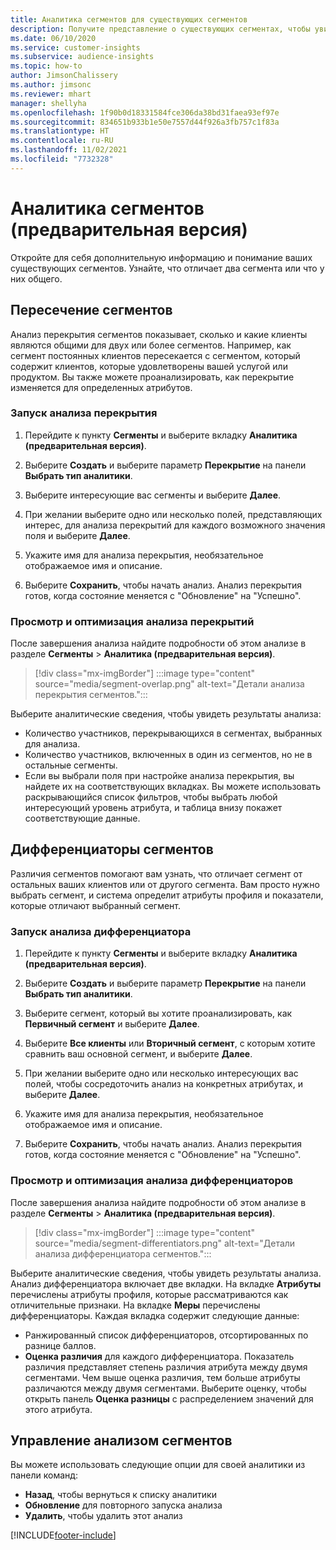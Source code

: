 ```yaml
---
title: Аналитика сегментов для существующих сегментов
description: Получите представление о существующих сегментах, чтобы увидеть различия и сходства.
ms.date: 06/10/2020
ms.service: customer-insights
ms.subservice: audience-insights
ms.topic: how-to
author: JimsonChalissery
ms.author: jimsonc
ms.reviewer: mhart
manager: shellyha
ms.openlocfilehash: 1f90b0d18331584fce306da38bd31faea93ef97e
ms.sourcegitcommit: 834651b933b1e50e7557d44f926a3fb757c1f83a
ms.translationtype: HT
ms.contentlocale: ru-RU
ms.lasthandoff: 11/02/2021
ms.locfileid: "7732328"
---
```

# <a name="segment-insights-preview"></a>Аналитика сегментов (предварительная версия)

Откройте для себя дополнительную информацию и понимание ваших существующих сегментов. Узнайте, что отличает два сегмента или что у них общего.

## <a name="segment-overlap"></a>Пересечение сегментов

Анализ перекрытия сегментов показывает, сколько и какие клиенты являются общими для двух или более сегментов. Например, как сегмент постоянных клиентов пересекается с сегментом, который содержит клиентов, которые удовлетворены вашей услугой или продуктом.
Вы также можете проанализировать, как перекрытие изменяется для определенных атрибутов.

### <a name="run-an-overlap-analysis"></a>Запуск анализа перекрытия

1. Перейдите к пункту **Сегменты** и выберите вкладку **Аналитика (предварительная версия)**.

1. Выберите **Создать** и выберите параметр **Перекрытие** на панели **Выбрать тип аналитики**.

1. Выберите интересующие вас сегменты и выберите **Далее**.

1. При желании выберите одно или несколько полей, представляющих интерес, для анализа перекрытий для каждого возможного значения поля и выберите **Далее**.

1. Укажите имя для анализа перекрытия, необязательное отображаемое имя и описание.

1. Выберите **Сохранить**, чтобы начать анализ. Анализ перекрытия готов, когда состояние меняется с "Обновление" на "Успешно".

### <a name="view-and-optimize-an-overlap-analysis"></a>Просмотр и оптимизация анализа перекрытий

После завершения анализа найдите подробности об этом анализе в разделе **Сегменты** > **Аналитика (предварительная версия)**.

> [!div class="mx-imgBorder"]
> :::image type="content" source="media/segment-overlap.png" alt-text="Детали анализа перекрытия сегментов.":::

Выберите аналитические сведения, чтобы увидеть результаты анализа:

- Количество участников, перекрывающихся в сегментах, выбранных для анализа.
- Количество участников, включенных в один из сегментов, но не в остальные сегменты.
- Если вы выбрали поля при настройке анализа перекрытия, вы найдете их на соответствующих вкладках. Вы можете использовать раскрывающийся список фильтров, чтобы выбрать любой интересующий уровень атрибута, и таблица внизу покажет соответствующие данные.

## <a name="segment-differentiators"></a>Дифференциаторы сегментов

Различия сегментов помогают вам узнать, что отличает сегмент от остальных ваших клиентов или от другого сегмента. Вам просто нужно выбрать сегмент, и система определит атрибуты профиля и показатели, которые отличают выбранный сегмент.

### <a name="run-a-differentiator-analysis"></a>Запуск анализа дифференциатора

1. Перейдите к пункту **Сегменты** и выберите вкладку **Аналитика (предварительная версия)**.

1. Выберите **Создать** и выберите параметр **Перекрытие** на панели **Выбрать тип аналитики**.

1. Выберите сегмент, который вы хотите проанализировать, как **Первичный сегмент** и выберите **Далее**.

1. Выберите **Все клиенты** или **Вторичный сегмент**, с которым хотите сравнить ваш основной сегмент, и выберите **Далее**.

1. При желании выберите одно или несколько интересующих вас полей, чтобы сосредоточить анализ на конкретных атрибутах, и выберите **Далее**.

1. Укажите имя для анализа перекрытия, необязательное отображаемое имя и описание.

1. Выберите **Сохранить**, чтобы начать анализ. Анализ перекрытия готов, когда состояние меняется с "Обновление" на "Успешно".

### <a name="view-and-optimize-a-differentiators-analysis"></a>Просмотр и оптимизация анализа дифференциаторов

После завершения анализа найдите подробности об этом анализе в разделе **Сегменты** > **Аналитика (предварительная версия)**.

> [!div class="mx-imgBorder"]
> :::image type="content" source="media/segment-differentiators.png" alt-text="Детали анализа дифференциатора сегментов.":::

Выберите аналитические сведения, чтобы увидеть результаты анализа. Анализ дифференциатора включает две вкладки. На вкладке **Атрибуты** перечислены атрибуты профиля, которые рассматриваются как отличительные признаки. На вкладке **Меры** перечислены дифференциаторы. Каждая вкладка содержит следующие данные:

- Ранжированный список дифференциаторов, отсортированных по разнице баллов.
- **Оценка различия** для каждого дифференциатора. Показатель различия представляет степень различия атрибута между двумя сегментами. Чем выше оценка различия, тем больше атрибуты различаются между двумя сегментами. Выберите оценку, чтобы открыть панель **Оценка разницы** с распределением значений для этого атрибута.

## <a name="manage-segment-insights"></a>Управление анализом сегментов

Вы можете использовать следующие опции для своей аналитики из панели команд:

- **Назад**, чтобы вернуться к списку аналитики
- **Обновление** для повторного запуска анализа
- **Удалить**, чтобы удалить этот анализ


[!INCLUDE[footer-include](../includes/footer-banner.md)]
